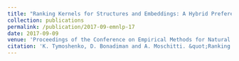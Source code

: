 ```yaml
---
title: "Ranking Kernels for Structures and Embeddings: A Hybrid Preference and Classification Model."
collection: publications
permalink: /publication/2017-09-emnlp-17
date: 2017-09-09
venue: 'Proceedings of the Conference on Empirical Methods for Natural Language Processing (EMNLP 2017)'
citation: 'K. Tymoshenko, D. Bonadiman and A. Moschitti. &quot;Ranking Kernels for Structures and Embeddings: A Hybrid Preference and Classification Model.&quot; <i>Proceedings of the Conference on Empirical Methods for Natural Language Processing (EMNLP 2017)</i>, September 2017'
---
```


